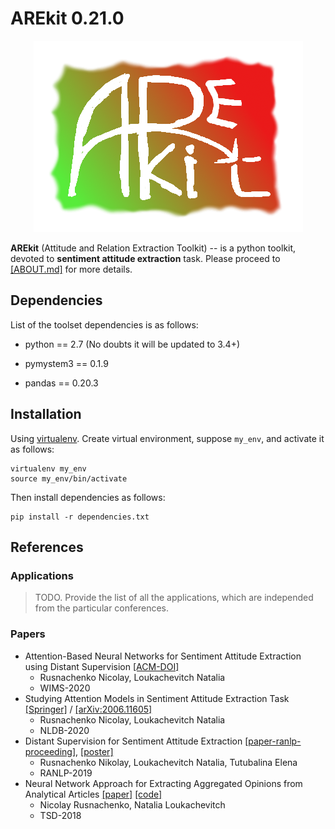 # AREkit 0.21.0

<p align="center">
    <img src="logo.png"/>
</p>

**AREkit** (Attitude and Relation Extraction Toolkit) -- is a python toolkit, devoted to 
**sentiment attitude extraction** task. Please proceed to [[ABOUT.md]](ABOUT.md) for more details.

## Dependencies

List of the toolset dependencies is as follows:

* python == 2.7 (No doubts it will be updated to 3.4+)

* pymystem3 == 0.1.9

* pandas == 0.20.3

## Installation 
Using [virtualenv](https://www.pythoncentral.io/how-to-install-virtualenv-python/). 
Create virtual environment, suppose `my_env`, and activate it as follows:
```
virtualenv my_env
source my_env/bin/activate
```

Then install dependencies as follows:
```
pip install -r dependencies.txt
```

## References

### Applications

> TODO. Provide the list of all the applications, which are independed from the particular conferences.

### Papers

* Attention-Based Neural Networks for Sentiment Attitude Extraction using Distant Supervision 
[[ACM-DOI]](https://doi.org/10.1145/3405962.3405985)
    * Rusnachenko Nicolay, Loukachevitch Natalia
    * WIMS-2020
* Studying Attention Models in Sentiment Attitude Extraction Task 
[[Springer]](https://doi.org/10.1007/978-3-030-51310-8_15) /
[[arXiv:2006.11605]](https://arxiv.org/abs/2006.11605)
    * Rusnachenko Nicolay, Loukachevitch Natalia
    * NLDB-2020
* Distant Supervision for Sentiment Attitude Extraction
[[paper-ranlp-proceeding]](http://lml.bas.bg/ranlp2019/proceedings-ranlp-2019.pdf),
[[poster]](docs/ranlp_2019_poster_portrait.pdf)
    * Rusnachenko Nikolay, Loukachevitch Natalia, Tutubalina Elena
    * RANLP-2019
* Neural Network Approach for Extracting Aggregated Opinions from Analytical Articles 
[[paper]](https://link.springer.com/chapter/10.1007/978-3-030-23584-0_10)
[[code]](https://github.com/nicolay-r/sentiment-pcnn/tree/ccis-2019)
    * Nicolay Rusnachenko, Natalia Loukachevitch 
    * TSD-2018
